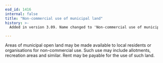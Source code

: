 ```yaml
---
esd_id: 1416
internal: false
title: "Non-commercial use of municipal land"
history: >-
  Added in version 3.09. Name changed to 'Non-commercial use of municipal land' and scope notes revised in version 4.00.

---
```


Areas of municipal open land may be made available to local residents or organisations for non-commercial use.  Such use may include allotments, recreation areas and similar.  Rent may be payable for the use of such land.

